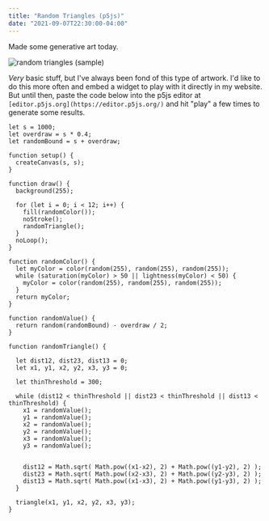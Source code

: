 ```yaml
---
title: "Random Triangles (p5js)"
date: "2021-09-07T22:30:00-04:00"
---
```


Made some generative art today.

![random triangles (sample)](/images/2021-09-07_randomtriangles_img_small.png)

_Very_ basic stuff, but I've always been fond of this type of artwork.
I'd like to do this more often and embed a widget to play with it directly in my website. But until then, paste the code below into the p5js editor at `[editor.p5js.org](https://editor.p5js.org/)` and hit "play" a few times to generate some results.

```
let s = 1000;
let overdraw = s * 0.4;
let randomBound = s + overdraw;

function setup() {
  createCanvas(s, s);
}

function draw() {
  background(255);

  for (let i = 0; i < 12; i++) {
    fill(randomColor());
    noStroke();
    randomTriangle();
  }
  noLoop();
}

function randomColor() {
  let myColor = color(random(255), random(255), random(255));
  while (saturation(myColor) > 50 || lightness(myColor) < 50) {
    myColor = color(random(255), random(255), random(255));
  }
  return myColor;
}

function randomValue() {
  return random(randomBound) - overdraw / 2;
}

function randomTriangle() {

  let dist12, dist23, dist13 = 0;
  let x1, y1, x2, y2, x3, y3 = 0;

  let thinThreshold = 300;

  while (dist12 < thinThreshold || dist23 < thinThreshold || dist13 < thinThreshold) {
    x1 = randomValue();
    y1 = randomValue();
    x2 = randomValue();
    y2 = randomValue();
    x3 = randomValue();
    y3 = randomValue();


    dist12 = Math.sqrt( Math.pow((x1-x2), 2) + Math.pow((y1-y2), 2) );
    dist23 = Math.sqrt( Math.pow((x2-x3), 2) + Math.pow((y2-y3), 2) );
    dist13 = Math.sqrt( Math.pow((x1-x3), 2) + Math.pow((y1-y3), 2) );
  }

  triangle(x1, y1, x2, y2, x3, y3);
}
```
